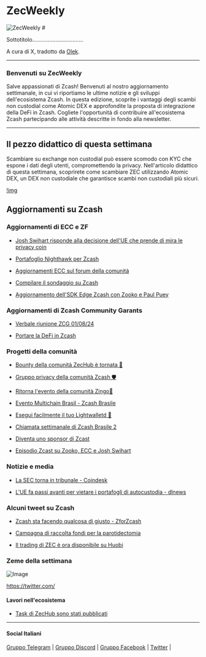 # ZecWeekly #

![ZecWeekly #]()

Sottotitolo.................................

A cura di X, tradotto da [Olek](https://twitter.com/an_Olek).

---

### Benvenuti su ZecWeekly

Salve appassionati di Zcash! Benvenuti al nostro aggiornamento settimanale, in cui vi riportiamo le ultime notizie e gli sviluppi dell'ecosistema Zcash. In questa edizione, scoprite i vantaggi degli scambi non custodial come Atomic DEX e approfondite la proposta di integrazione della DeFi in Zcash. Cogliete l'opportunità di contribuire all'ecosistema Zcash partecipando alle attività descritte in fondo alla newsletter.

---

## Il pezzo didattico di questa settimana

Scambiare su exchange non custodial può essere scomodo con KYC che espone i dati degli utenti, compromettendo la privacy. Nell'articolo didattico di questa settimana, scoprirete come scambiare ZEC utilizzando Atomic DEX, un DEX non custodiale che garantisce scambi non custodiali più sicuri.

[!img](https://www.youtube.com/watch?v=TwKQE8X7McA)

## Aggiornamenti su Zcash

### Aggiornamenti di ECC e ZF

- [Josh Swihart risponde alla decisione dell'UE che prende di mira le privacy coin](https://twitter.com/jswihart/status/1747617839530308025?t=kCAhhXLdve5QC-73MUn4cg&s=19)

- [Portafoglio Nighthawk per Zcash](https://twitter.com/zcash/status/1748459829679505612?t=8LmtCIJMDHjnJ70neu8u0w&s=19)

- [Aggiornamenti ECC sul forum della comunità](https://twitter.com/jswihart/status/1748851142862221586?s=19)

- [Compilare il sondaggio su Zcash](https://twitter.com/zcash/status/1747707612077101186?t=FkqD713rGOOubOSEjoOuOg&s=19)

- [Aggiornamento dell'SDK Edge Zcash con Zooko e Paul Puey](https://youtu.be/ZUf_b9KVHZk?si=vZ3Wp3qLY4SUJRQF)

### **Aggiornamenti di Zcash Community Garants**

- [Verbale riunione ZCG 01/08/24](https://forum.zcashcommunity.com/t/zcash-community-grants-meeting-minutes-1-8-2024/46581)

- [Portare la DeFi in Zcash](https://forum.zcashcommunity.com/t/grant-update-zcash-shielded-assets-monthly-updates/41153/67)

### **Progetti della comunità**

- [Bounty della comunità ZecHub è tornata 💃](https://twitter.com/ZecHub/status/1747310335701160308?t=09s-GhXRCtbGBssIADFCTA&s=19)

- [Gruppo privacy della comunità Zcash 🛡️](https://forum.zcashcommunity.com/t/zcash-privacy-group/46611)

- [Ritorna l'evento della comunità Zingo💃](https://twitter.com/ZingoLabs/status/1747043879335973189?t=mcR6Ctlkh1NiH5C1g7xMew&s=19)

- [Evento Multichain Brasil - Zcash Brasile](https://twitter.com/zcashbrazil/status/1746884698066862215?t=JR65hQT1SpqElY6irYTHqw&s=19)

- [Esegui facilmente il tuo Lightwalletd 📱](https://twitter.com/ZecHub/status/1748754248257470542?t=B07JurPZAfKyxE4_NDqGZw&s=19)

- [Chiamata settimanale di Zcash Brasile 2](https://twitter.com/zcashbrazil/status/1748454374970372360?t=VQXyBoNud0smRh9IRs8Z2A&s=19)

- [Diventa uno sponsor di Zcast](https://twitter.com/ZcastEsp/status/1748025518044143690?t=C-jVL5gkwYqhCbxPt0nklw&s=19)

- [Episodio Zcast su Zooko, ECC e Josh Swihart](https://twitter.com/ZcastEsp/status/1747988211119366183?t=PtskwNo7Rbv7I1z4V0YvtA&s=19)

### Notizie e media

- [La SEC torna in tribunale - Coindesk](https://www.google.com/amp/s/www.coindesk.com/policy/2024/01/20/the-sec-goes-back-to-court/amp/)

- [L'UE fa passi avanti per vietare i portafogli di autocustodia - dlnews](https://www.dlnews.com/articles/regulation/why-the-eu-is-about-to-outlaw-and-curb-key-crypto-features/)

### Alcuni tweet su Zcash

- [Zcash sta facendo qualcosa di giusto - ZforZcash](https://twitter.com/ZforZcash/status/1748492523985653868?t=ammxI_tQHukOw724JQS3fQ&s=19)

- [Campagna di raccolta fondi per la parotidectomia](https://forum.zcashcommunity.com/t/parotidectomy-fund-raising-campaign/46610/2)

- [Il trading di ZEC è ora disponibile su Huobi](https://twitter.com/ruzcash/status/1748034632673574931?t=82WtmKsQOCH27Q7XYFHTIw&s=19)

### Zeme della settimana

![Image](https://)

<https://twitter.com/>

#### Lavori nell'ecosistema

- [Task di ZecHub sono stati pubblicati](https://app.dework.xyz/zechub-2424)

---

#### Social Italiani

[Gruppo Telegram](https://t.me/zcashita) | [Gruppo Discord](https://discord.com/channels/978714252934258779/1091806217359347802) | [Gruppo Facebook](https://www.facebook.com/groups/zecitalia) | [Twitter](https://twitter.com/InsideZcash) |
